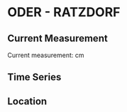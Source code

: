 # ODER - RATZDORF

## Current Measurement

Current measurement: <Value topic="rivers/pegel-online/ODER/RATZDORF/measurementValue"/> cm

## Time Series

<TimeSeries topic="rivers/pegel-online/ODER/RATZDORF/measurementValue" period="week" />

## Location

<WorldMap>
  <Marker lat="52.07053585854816" lon="14.752950965494204" labelTopic="rivers/pegel-online/ODER/RATZDORF" />
</WorldMap>

